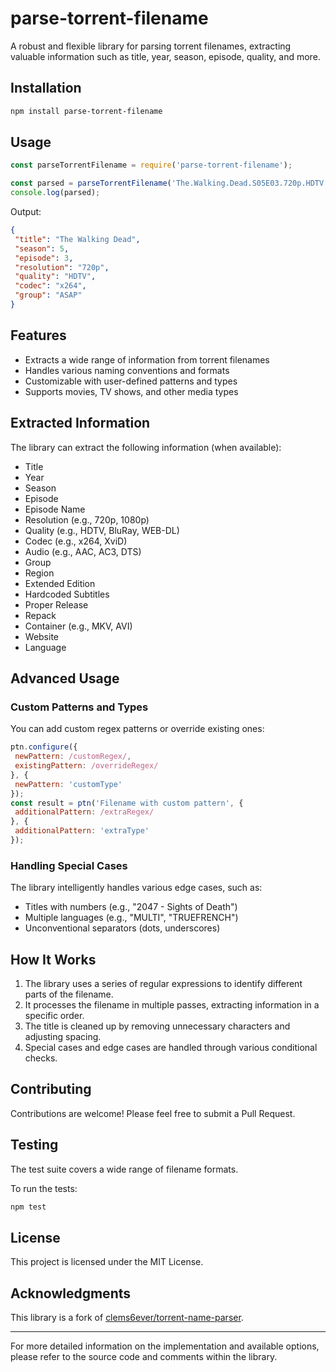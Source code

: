 # parse-torrent-filename

A robust and flexible library for parsing torrent filenames, extracting valuable information such as title, year, season, episode, quality, and more.

## Installation

```bash
npm install parse-torrent-filename
```

## Usage

```javascript
const parseTorrentFilename = require('parse-torrent-filename');

const parsed = parseTorrentFilename('The.Walking.Dead.S05E03.720p.HDTV.x264-ASAP[ettv]');
console.log(parsed);
```

Output:

```json
{
 "title": "The Walking Dead",
 "season": 5,
 "episode": 3,
 "resolution": "720p",
 "quality": "HDTV",
 "codec": "x264",
 "group": "ASAP"
}
```

## Features

- Extracts a wide range of information from torrent filenames
- Handles various naming conventions and formats
- Customizable with user-defined patterns and types
- Supports movies, TV shows, and other media types

## Extracted Information

The library can extract the following information (when available):

- Title
- Year
- Season
- Episode
- Episode Name
- Resolution (e.g., 720p, 1080p)
- Quality (e.g., HDTV, BluRay, WEB-DL)
- Codec (e.g., x264, XviD)
- Audio (e.g., AAC, AC3, DTS)
- Group
- Region
- Extended Edition
- Hardcoded Subtitles
- Proper Release
- Repack
- Container (e.g., MKV, AVI)
- Website
- Language

## Advanced Usage

### Custom Patterns and Types

You can add custom regex patterns or override existing ones:

```javascript
ptn.configure({
 newPattern: /customRegex/,
 existingPattern: /overrideRegex/
}, {
 newPattern: 'customType'
});
const result = ptn('Filename with custom pattern', {
 additionalPattern: /extraRegex/
}, {
 additionalPattern: 'extraType'
});
```


### Handling Special Cases

The library intelligently handles various edge cases, such as:

- Titles with numbers (e.g., "2047 - Sights of Death")
- Multiple languages (e.g., "MULTI", "TRUEFRENCH")
- Unconventional separators (dots, underscores)

## How It Works

1. The library uses a series of regular expressions to identify different parts of the filename.
2. It processes the filename in multiple passes, extracting information in a specific order.
3. The title is cleaned up by removing unnecessary characters and adjusting spacing.
4. Special cases and edge cases are handled through various conditional checks.

## Contributing

Contributions are welcome! Please feel free to submit a Pull Request.

## Testing

The test suite covers a wide range of filename formats.

To run the tests:

```bash
npm test
```

## License

This project is licensed under the MIT License.

## Acknowledgments

This library is a fork of [clems6ever/torrent-name-parser](https://github.com/clems6ever/torrent-name-parser).

---

For more detailed information on the implementation and available options, please refer to the source code and comments within the library.
